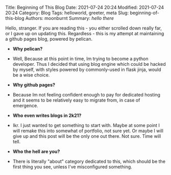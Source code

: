 Title: Beginning of This Blog
Date: 2021-07-24 20:24
Modified: 2021-07-24 20:24
Category: Blog
Tags: helloworld, greeter, meta
Slug: beginning-of-this-blog
Authors: moonburnt
Summary: *hello there*

Hello, stranger. If you are reading this - you either scrolled down really far,
or I gave up on updating this. Regardless - this is my attempt at maintaining a
github pages blog, powered by pelican.

- **Why pelican?**

- Well, Because at this point in time, Im trying to become a python developer.
Thus I decided that using blog engine which could be hacked by myself, with
styles powered by commonly-used in flask jinja, would be a wise choice.

- **Why github pages?**

- Because Im not feeling confident enough to pay for dedicated hosting and it
seems to be relatively easy to migrate from, in case of emergence.

- **Who even writes blogs in 2k21?**

- Ikr. I just wanted to get something to start with. Maybe at some point I will
remake this into somewhat of portfolio, not sure yet. Or maybe I will give up and
this post will be the only one out there. Not sure. Time will tell.

- **Who the hell are you?**

- There is literally "about" category dedicated to this, which should be the first
thing you see, unless I've misconfigured something.
